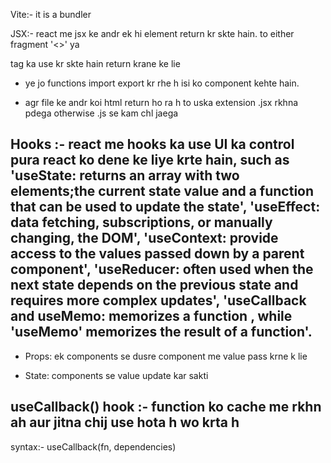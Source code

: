 Vite:- it is a bundler

JSX:- react me jsx ke andr ek hi element return kr skte hain. to either fragment '<>' ya <div> tag ka use kr skte hain return krane ke lie

* ye jo functions import export kr rhe h isi ko component kehte hain.

* agr file ke andr koi html return ho ra h to uska extension .jsx rkhna pdega otherwise .js se kam chl jaega

## Hooks :- react me hooks ka use UI ka control pura react ko dene ke liye krte hain, such as 'useState: returns an array with two elements;the current state value and a function that can be used to update the state', 'useEffect: data fetching, subscriptions, or manually changing, the DOM', 'useContext: provide access to the values passed down by a parent component', 'useReducer: often used when the next state depends on the previous state and requires more complex updates', 'useCallback and useMemo: memorizes a function , while 'useMemo' memorizes the result of a function'. 

* Props: ek components se dusre component me value pass krne k lie 

* State: components se value update kar sakti

## useCallback() hook :- function ko cache me rkhn ah aur jitna chij use hota h wo krta h 
syntax:- useCallback(fn, dependencies)